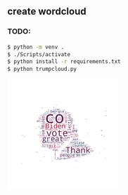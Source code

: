 ## create wordcloud

### TODO:
```sh
$ python -m venv .
$ ./Scripts/activate
$ python install -r requirements.txt
$ python trumpcloud.py
```

<p float="left">
<img src="./content/Figure_1.png" width="50%" height="50%" alt="trumpcloud Screen">
</p>
